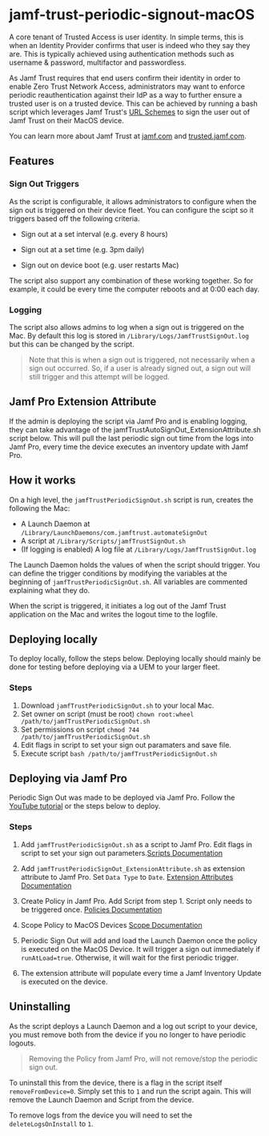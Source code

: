 # jamf-trust-periodic-signout-macOS

A core tenant of Trusted Access is user identity. In simple terms, this is when an Identity Provider confirms that user is indeed who they say they are. This is typically achieved using authentication methods such as username & password, multifactor and passwordless.

As Jamf Trust requires that end users confirm their identity in order to enable Zero Trust Network Access, administrators may want to enforce periodic reauthentication against their IdP as a way to further ensure a trusted user is on a trusted device. This can be achieved by running a bash script which leverages Jamf Trust's [URL Schemes](https://learn.jamf.com/bundle/jamf-security-documentation/page/Pushing_the_App.html#ariaid-title7) to sign the user out of Jamf Trust on their MacOS device.

You can learn more about Jamf Trust at [jamf.com](https://jamf.com) and [trusted.jamf.com](https://trusted.jamf.com).
## Features

### Sign Out Triggers

As the script is configurable, it allows administrators to configure when the sign out is triggered on their device fleet. You can configure the scipt so it triggers based off the following criteria.

- Sign out at a set interval (e.g. every 8 hours)

- Sign out at a set time (e.g. 3pm daily)

- Sign out on device boot (e.g. user restarts Mac)

The script also support any combination of these working together. So for example, it could be every time the computer reboots and at 0:00 each day.

### Logging

The script also allows admins to log when a sign out is triggered on the Mac. By default this log is stored in `/Library/Logs/JamfTrustSignOut.log` but this can be changed by the script.

> Note that this is when a sign out is triggered, not necessarily when a sign out occurred. So, if a user is already signed out, a sign out will still trigger and this attempt will be logged.

## Jamf Pro Extension Attribute

If the admin is deploying the script via Jamf Pro and is enabling logging, they can take advantage of the jamfTrustAutoSignOut_ExtensionAttribute.sh script below. This will pull the last periodic sign out time from the logs into Jamf Pro, every time the device executes an inventory update with Jamf Pro.

## How it works

On a high level, the `jamfTrustPeriodicSignOut.sh` script is run, creates the following the Mac:

- A Launch Daemon at `/Library/LaunchDaemons/com.jamftrust.automateSignOut`
- A script at `/Library/Scripts/jamfTrustSignOut.sh`
- (If logging is enabled) A log file at `/Library/Logs/JamfTrustSignOut.log`

The Launch Daemon holds the values of when the script should trigger. You can define the trigger conditions by modifying the variables at the beginning of `jamfTrustPeriodicSignOut.sh`. All variables are commented explaining what they do.

When the script is triggered, it initiates a log out of the Jamf Trust application on the Mac and writes the logout time to the logfile.

## Deploying locally

To deploy locally, follow the steps below. Deploying locally should mainly be done for testing before deploying via a UEM to your larger fleet.

### Steps

1. Download `jamfTrustPeriodicSignOut.sh` to your local Mac.
2. Set owner on script (must be root) `chown root:wheel /path/to/jamfTrustPeriodicSignOut.sh`
3. Set permissions on script `chmod 744 /path/to/jamfTrustPeriodicSignOut.sh`
4. Edit flags in script to set your sign out paramaters and save file.
5. Execute script `bash /path/to/jamfTrustPeriodicSignOut.sh`

## Deploying via Jamf Pro

Periodic Sign Out was made to be deployed via Jamf Pro. Follow the  [YouTube tutorial](https://www.youtube.com/watch?v=kimkYnufFHg) or the steps below to deploy.

### Steps

1. Add `jamfTrustPeriodicSignOut.sh` as a script to Jamf Pro. Edit flags in script to set your sign out parameters.[Scripts Documentation](https://learn.jamf.com/bundle/jamf-pro-documentation-10.41.0/page/Scripts.html)
2. Add `jamfTrustPeriodicSignOut_ExtensionAttribute.sh` as extension attribute to Jamf Pro. Set `Data Type` to `Date`. [Extension Attributes Documentation](https://learn.jamf.com/bundle/jamf-pro-documentation-10.41.0/page/Computer_Extension_Attributes.html)
3. Create Policy in Jamf Pro. Add Script from step 1. Script only needs to be triggered once. [Policies Documentation](https://learn.jamf.com/bundle/jamf-pro-documentation-10.41.0/page/Policies.html)
4. Scope Policy to MacOS Devices [Scope Documentation](https://learn.jamf.com/bundle/jamf-pro-documentation-10.41.0/page/Scope.html)
5. Periodic Sign Out will add and load the Launch Daemon once the policy is executed on the MacOS Device. It will trigger a sign out immediately if `runAtLoad=true`. Otherwise, it will wait for the first periodic trigger.

6. The extension attribute will populate every time a Jamf Inventory Update is executed on the device.

## Uninstalling

As the script deploys a Launch Daemon and a log out script to your device, you must remove both from the device if you no longer to have periodic logouts.

> Removing the Policy from Jamf Pro, will not remove/stop the periodic sign out.

To uninstall this from the device, there is a flag in the script itself `removeFromDevice=0`. Simply set this to `1` and run the script again. This will remove the Launch Daemon and Script from the device.

To remove logs from the device you will need to set the `deleteLogsOnInstall` to `1`.
